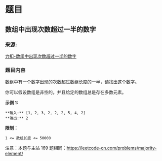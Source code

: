 # 题目

## 数组中出现次数超过一半的数字

### 来源:

[力扣-数组中出现次数超过一半的数字](https://leetcode-cn.com/problems/shu-zu-zhong-chu-xian-ci-shu-chao-guo-yi-ban-de-shu-zi-lcof/)

### 题目内容

数组中有一个数字出现的次数超过数组长度的一半，请找出这个数字。



你可以假设数组是非空的，并且给定的数组总是存在多数元素。



**示例  1:**

    
    
    **输入:** [1, 2, 3, 2, 2, 2, 5, 4, 2]
    **输出:** 2



**限制：**

`1 <= 数组长度 <= 50000`



注意：本题与主站 169 题相同：<https://leetcode-cn.com/problems/majority-element/>



